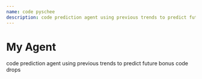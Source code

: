 ```yaml
---
name: code pyschee
description: code prediction agent using previous trends to predict future bonus code drops
---
```


# My Agent

code prediction agent using previous trends to predict future bonus code drops

